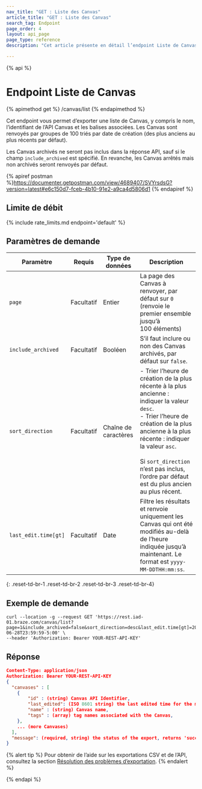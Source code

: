 ```yaml
---
nav_title: "GET : Liste des Canvas"
article_title: "GET : Liste des Canvas"
search_tag: Endpoint
page_order: 4
layout: api_page
page_type: reference
description: "Cet article présente en détail l’endpoint Liste de Canvas."

---
```

{% api %}
# Endpoint Liste de Canvas
{% apimethod get %}
/canvas/list
{% endapimethod %}

Cet endpoint vous permet d’exporter une liste de Canvas, y compris le nom, l’identifiant de l’API Canvas et les balises associées. Les Canvas sont renvoyés par groupes de 100 triés par date de création (des plus anciens au plus récents par défaut).

Les Canvas archivés ne seront pas inclus dans la réponse API, sauf si le champ `include_archived` est spécifié. En revanche, les Canvas arrêtés mais non archivés seront renvoyés par défaut.

{% apiref postman %}https://documenter.getpostman.com/view/4689407/SVYrsdsG?version=latest#e6c150d7-fceb-4b10-91e2-a9ca4d5806d1 {% endapiref %}

## Limite de débit

{% include rate_limits.md endpoint='default' %}

## Paramètres de demande

| Paramètre | Requis | Type de données | Description |
| --------- | -------- | --------- | ----------- |
| `page` | Facultatif | Entier   | La page des Canvas à renvoyer, par défaut sur `0` (renvoie le premier ensemble jusqu’à 100 éléments) |
| `include_archived` | Facultatif | Booléen | S’il faut inclure ou non des Canvas archivés, par défaut sur `false`. |
| `sort_direction` | Facultatif | Chaîne de caractères | - Trier l’heure de création de la plus récente à la plus ancienne : indiquer la valeur `desc`.<br> - Trier l’heure de création de la plus ancienne à la plus récente : indiquer la valeur `asc`. <br><br>Si `sort_direction` n’est pas inclus, l’ordre par défaut est du plus ancien au plus récent. |
| `last_edit.time[gt]` | Facultatif | Date | Filtre les résultats et renvoie uniquement les Canvas qui ont été modifiés au-delà de l’heure indiquée jusqu’à maintenant. Le format est `yyyy-MM-DDTHH:mm:ss`. |
{: .reset-td-br-1 .reset-td-br-2 .reset-td-br-3  .reset-td-br-4}

## Exemple de demande
```
curl --location -g --request GET 'https://rest.iad-01.braze.com/canvas/list?page=1&include_archived=false&sort_direction=desc&last_edit.time[gt]=2020-06-28T23:59:59-5:00' \
--header 'Authorization: Bearer YOUR-REST-API-KEY'
```

## Réponse

```json
Content-Type: application/json
Authorization: Bearer YOUR-REST-API-KEY
{
  "canvases" : [
  	{
  		"id" : (string) Canvas API Identifier,
  		"last_edited": (ISO 8601 string) the last edited time for the message,
  		"name" : (string) Canvas name,
  		"tags" : (array) tag names associated with the Canvas,
  	},
    ... (more Canvases)
  ],
  "message": (required, string) the status of the export, returns 'success' when completed without errors
}
```

{% alert tip %}
Pour obtenir de l’aide sur les exportations CSV et de l’API, consultez la section [Résolution des problèmes d’exportation]({{site.baseurl}}/user_guide/data_and_analytics/export_braze_data/export_troubleshooting/).
{% endalert %}

{% endapi %}

